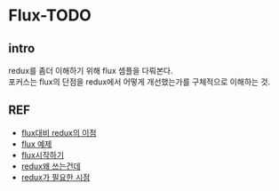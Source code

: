 # Flux-TODO

## intro

redux를 좀더 이해하기 위해 flux 셈플을 다뤄본다.  
포커스는 flux의 단점을 redux에서 어떻게 개선했는가를 구체적으로 이해하는 것.

## REF

- [flux대비 redux의 이점](https://www.it-swarm.dev/ko/javascript/redux%EB%A5%BC-facebook-flux%EC%97%90%EC%84%9C-%EC%82%AC%EC%9A%A9%ED%95%98%EB%8A%94-%EC%9D%B4%EC%9C%A0%EB%8A%94-%EB%AC%B4%EC%97%87%EC%9E%85%EB%8B%88%EA%B9%8C/1055658177/)
- [flux 예제](https://taegon.kim/archives/5288)
- [flux시작하기](https://kkak10.gitbooks.io/flux/index.html)
- [redux왜 쓰는건데](https://medium.com/@wooder2050/%EB%A6%AC%EB%8D%95%EC%8A%A4-redux-%EB%8A%94-%EC%99%9C-%EC%93%B0%EB%8A%94-%EA%B1%B4%EB%8D%B0-2eaafce30f27)
- [redux가 필요한 시점](https://medium.com/lunit/redux%EA%B0%80-%ED%95%84%EC%9A%94%ED%95%98%EB%8B%A4%EB%8A%94-%EA%B2%83%EC%9D%84-%EC%96%B8%EC%A0%9C-%EC%95%8C-%EC%88%98-%EC%9E%88%EB%82%98%EC%9A%94-426a148da64d)
